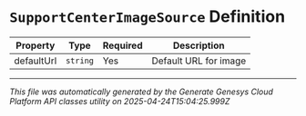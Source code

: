 # `SupportCenterImageSource` Definition

| Property | Type | Required | Description |
|----------|------|----------|-------------|
| defaultUrl | `string` | Yes | Default URL for image |

---

*This file was automatically generated by the Generate Genesys Cloud Platform API classes utility on 2025-04-24T15:04:25.999Z*